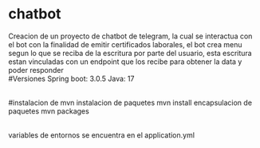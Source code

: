 # chatbot
Creacion de un proyecto de chatbot de telegram, la cual se interactua con el bot con la finalidad de emitir certificados laborales,
el bot crea menu segun lo que se reciba de la escritura por parte del usuario, esta escritura estan vinculadas con un endpoint
que los recibe para obtener la data y poder responder
<br>#Versiones
Spring boot: 3.0.5
Java: 17

<br>#instalacion de mvn
instalacion de paquetes
mvn install
encapsulacion de paquetes
mvn packages

<br>variables de entornos se encuentra en el application.yml
